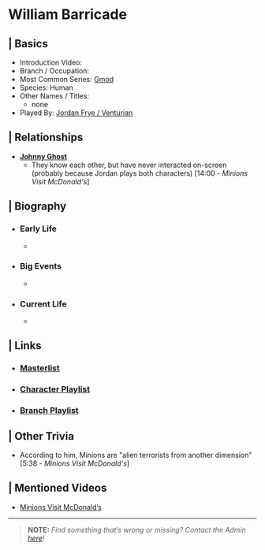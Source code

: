 # William Barricade


## | Basics  
- Introduction Video: []()  
- Branch / Occupation:   
- Most Common Series: [Gmod](./6.Series/Gmod.md)  
- Species: Human  
- Other Names / Titles:   
  - none
- Played By: [Jordan Frye / Venturian](./3.Siblings/3.1.Jordan-Frye-Venturian.md)  


## | Relationships  
- [**Johnny Ghost**]()  
  - They know each other, but have never interacted on-screen \(probably because Jordan plays both characters) \[14:00 - *Minions Visit McDonald's*] 


## | Biography  
- ### Early Life  
  -   
- ### Big Events  
  -   
- ### Current Life  
  -   

 
## | Links  
- ### [Masterlist]()  
- ### [Character Playlist]()  
- ### [Branch Playlist]()  


## | Other Trivia  
- According to him, Minions are "alien terrorists from another dimension" \[5:38 - *Minions Visit McDonald's*]

## | Mentioned Videos
- [Minions Visit McDonald’s]()
----

> **NOTE:** *Find something that’s wrong or missing? Contact the Admin [here](./chapter_2.md)!*
